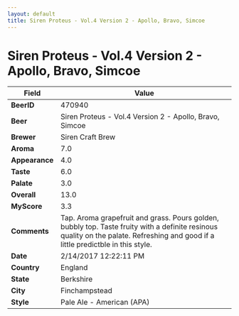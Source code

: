 ```yaml
---
layout: default
title: Siren Proteus - Vol.4 Version 2 - Apollo, Bravo, Simcoe
---
```


# Siren Proteus - Vol.4 Version 2 - Apollo, Bravo, Simcoe

| Field         | Value     |
|---------------|-----------|
| **BeerID** | 470940 |
| **Beer** | Siren Proteus - Vol.4 Version 2 - Apollo, Bravo, Simcoe |
| **Brewer** | Siren Craft Brew |
| **Aroma** | 7.0 |
| **Appearance** | 4.0 |
| **Taste** | 6.0 |
| **Palate** | 3.0 |
| **Overall** | 13.0 |
| **MyScore** | 3.3 |
| **Comments** | Tap. Aroma grapefruit and grass. Pours golden, bubbly top. Taste fruity with a definite resinous quality on the palate. Refreshing and good if a little predictble in this style. |
| **Date** | 2/14/2017 12:22:11 PM |
| **Country** | England |
| **State** | Berkshire |
| **City** | Finchampstead |
| **Style** | Pale Ale - American (APA) |
